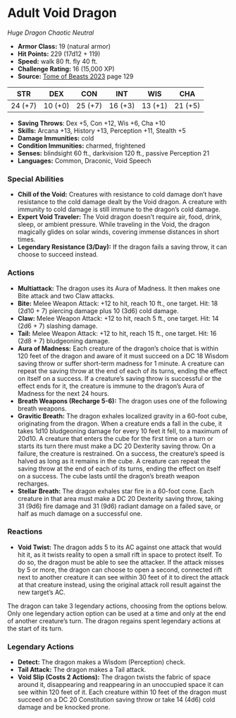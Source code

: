 # Adult Void Dragon

*Huge* *Dragon* *Chaotic Neutral*

- **Armor Class:** 19 (natural armor)
- **Hit Points:** 229 (17d12 + 119)
- **Speed:** walk 80 ft. fly 40 ft.
- **Challenge Rating:** 16 (15,000 XP)
- **Source:** [Tome of Beasts 2023](https://koboldpress.com/kpstore/product/tome-of-beasts-1-2023-edition/) page 129

| STR | DEX | CON | INT | WIS | CHA |
| --- | --- | --- | --- | --- | --- |
| 24 (+7) | 10 (+0) | 25 (+7) | 16 (+3) | 13 (+1) | 21 (+5) |

- **Saving Throws**: Dex +5, Con +12, Wis +6, Cha +10
- **Skills:** Arcana +13, History +13, Perception +11, Stealth +5
- **Damage Immunities:** cold
- **Condition Immunities:** charmed, frightened
- **Senses:** blindsight 60 ft., darkvision 120 ft., passive Perception 21
- **Languages:** Common, Draconic, Void Speech
### Special Abilities
- **Chill of the Void:** Creatures with resistance to cold damage don’t have resistance to the cold damage dealt by the Void dragon. A creature with immunity to cold damage is still immune to the dragon’s cold damage.
- **Expert Void Traveler:** The Void dragon doesn’t require air, food, drink, sleep, or ambient pressure. While traveling in the Void, the dragon magically glides on solar winds, covering immense distances in short times.
- **Legendary Resistance (3/Day):** If the dragon fails a saving throw, it can choose to succeed instead.
### Actions
- **Multiattack:** The dragon uses its Aura of Madness. It then makes one Bite attack and two Claw attacks.
- **Bite:** Melee Weapon Attack: +12 to hit, reach 10 ft., one target. Hit: 18 (2d10 + 7) piercing damage plus 10 (3d6) cold damage.
- **Claw:** Melee Weapon Attack: +12 to hit, reach 5 ft., one target. Hit: 14 (2d6 + 7) slashing damage.
- **Tail:** Melee Weapon Attack: +12 to hit, reach 15 ft., one target. Hit: 16 (2d8 + 7) bludgeoning damage.
- **Aura of Madness:** Each creature of the dragon’s choice that is within 120 feet of the dragon and aware of it must succeed on a DC 18 Wisdom saving throw or suffer short-term madness for 1 minute. A creature can repeat the saving throw at the end of each of its turns, ending the effect on itself on a success. If a creature’s saving throw is successful or the effect ends for it, the creature is immune to the dragon’s Aura of Madness for the next 24 hours.
- **Breath Weapons (Recharge 5-6):** The dragon uses one of the following breath weapons.
- **Gravitic Breath:** The dragon exhales localized gravity in a 60-foot cube, originating from the dragon. When a creature ends a fall in the cube, it takes 1d10 bludgeoning damage for every 10 feet it fell, to a maximum of 20d10. A creature that enters the cube for the first time on a turn or starts its turn there must make a DC 20 Dexterity saving throw. On a failure, the creature is restrained. On a success, the creature’s speed is halved as long as it remains in the cube. A creature can repeat the saving throw at the end of each of its turns, ending the effect on itself on a success. The cube lasts until the dragon’s breath weapon recharges.
- **Stellar Breath:** The dragon exhales star fire in a 60-foot cone. Each creature in that area must make a DC 20 Dexterity saving throw, taking 31 (9d6) fire damage and 31 (9d6) radiant damage on a failed save, or half as much damage on a successful one.
### Reactions
- **Void Twist:** The dragon adds 5 to its AC against one attack that would hit it, as it twists reality to open a small rift in space to protect itself. To do so, the dragon must be able to see the attacker. If the attack misses by 5 or more, the dragon can choose to open a second, connected rift next to another creature it can see within 30 feet of it to direct the attack at that creature instead, using the original attack roll result against the new target’s AC.

The dragon can take 3 legendary actions, choosing from the options below. Only one legendary action option can be used at a time and only at the end of another creature’s turn. The dragon regains spent legendary actions at the start of its turn.
### Legendary Actions
- **Detect:** The dragon makes a Wisdom (Perception) check.
- **Tail Attack:** The dragon makes a Tail attack.
- **Void Slip (Costs 2 Actions):** The dragon twists the fabric of space around it, disappearing and reappearing in an unoccupied space it can see within 120 feet of it. Each creature within 10 feet of the dragon must succeed on a DC 20 Constitution saving throw or take 14 (4d6) cold damage and be knocked prone.

